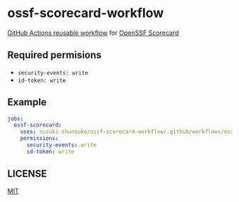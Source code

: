 # ossf-scorecard-workflow

[GitHub Actions reusable workflow](https://docs.github.com/en/actions/using-workflows/reusing-workflows) for [OpenSSF Scorecard](https://github.com/ossf/scorecard)

## Required permisions

- `security-events: write`
- `id-token: write`

## Example

```yaml
jobs:
  ossf-scorecard:
    uses: suzuki-shunsuke/ossf-scorecard-workflow/.github/workflows/ossf-scorecard.yaml@main
    permissions:
      security-events: write
      id-token: write
```

## LICENSE

[MIT](LICENSE)
